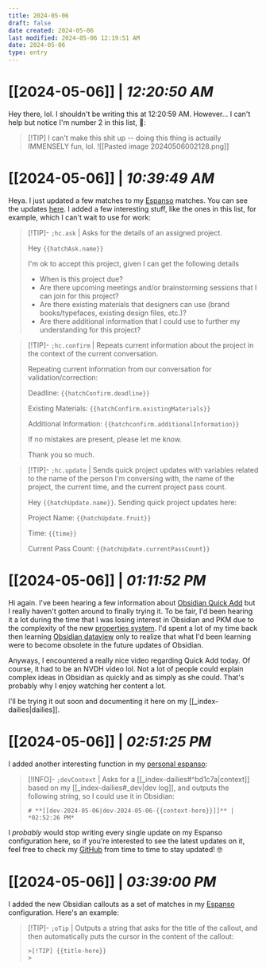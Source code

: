```yaml
---
title: 2024-05-06
draft: false
date created: 2024-05-06
last modified: 2024-05-06 12:19:51 AM
date: 2024-05-06
type: entry
---
```


# **[[2024-05-06]]** | *12:20:50 AM*

Hey there, lol. I shouldn't be writing this at 12:20:59 AM. However... I can't help but notice I'm number 2 in this list, 🤣:

>[!TIP] I can't make this shit up -- doing this thing is actually IMMENSELY fun, lol.
![[Pasted image 20240506002128.png]]

# **[[2024-05-06]]** | *10:39:49 AM*

Heya. I just updated a few matches to my [Espanso](https://espanso.org/) matches. You can see the updates [here](https://github.com/TheIanAquino/my-espanso/tree/master). I added a few interesting stuff, like the ones in this list, for example, which I can't wait to use for work:

>[!TIP]- `;hc.ask` | Asks for the details of an assigned project.
>
>Hey ``{{hatchAsk.name}}`` 
>
>I'm ok to accept this project, given I can get the following details
>
>- When is this project due?
>- Are there upcoming meetings and/or brainstorming sessions that I can join for this project?
>- Are there existing materials that designers can use (brand books/typefaces, existing design files, etc.)?
>- Are there additional information that I could use to further my understanding for this project?

>[!TIP]- `;hc.confirm` | Repeats current information about the project in the context of the current conversation.
>
>Repeating current information from our conversation for validation/correction:
>
>Deadline: 
`{{hatchConfirm.deadline}}`
>
>Existing Materials: 
`{{hatchConfirm.existingMaterials}}`
>
>Additional Information: 
`{{hatchconfirm.additionalInformation}}`
>
>If no mistakes are present, please let me know. 
>
>Thank you so much.

>[!TIP]- `;hc.update` | Sends quick project updates with variables related to the name of the person I'm conversing with, the name of the project, the current time, and the current project pass count. 
>
>Hey `{{hatchUpdate.name}}`. Sending quick project updates here:
>
>Project Name: `{{hatchUpdate.fruit}}`
>
>Time: `{{time}}`
>
>Current Pass Count: `{{hatchUpdate.currentPassCount}}`

# **[[2024-05-06]]** | *01:11:52 PM*

Hi again. I've been hearing a few information about [Obsidian Quick Add](https://www.youtube.com/watch?v=LrQVQ37y6IU) but I really haven't gotten around to finally trying it. To be fair, I'd been hearing it a lot during the time that I was losing interest in Obsidian and PKM due to the complexity of the new [properties system](https://forum.obsidian.md/t/obsidian-properties-best-practices-and-why/63891). I'd spent a lot of my time back then learning [Obsidian dataview](https://www.youtube.com/watch?v=JTObSymEvWA&pp=ygURb2JzaWRpYW4gZGF0YXZpZXc%3D) only to realize that what I'd been learning were to become obsolete in the future updates of Obsidian.

Anyways, I encountered a really nice video regarding Quick Add today. Of course, it had to be an NVDH video lol. Not a lot of people could explain complex ideas in Obsidian as quickly and as simply as she could. That's probably why I enjoy watching her content a lot.

I'll be trying it out soon and documenting it here on my [[_index-dailies|dailies]].

# **[[2024-05-06]]** | *02:51:25 PM*

I added another interesting function in my [personal espanso](https://github.com/TheIanAquino/my-espanso/tree/master):

>[!INFO]- `;devContext` | Asks for a [[_index-dailies#^bd1c7a|context]] based on my [[_index-dailies#_dev|dev log]], and outputs the following string, so I could use it in Obsidian:
>```
># **[[dev-2024-05-06|dev-2024-05-06-{{context-here}}]]** | *02:52:26 PM*
>```

I *probably* would stop writing every single update on my Espanso configuration here, so if you're interested to see the latest updates on it, feel free to check my [GitHub]() from time to time to stay updated! 🤓

# **[[2024-05-06]]** | *03:39:00 PM*

I added the new Obsidian callouts as a set of matches in my [Espanso](https://github.com/TheIanAquino/my-espanso/tree/master) configuration. Here's an example:

>[!TIP]- `;oTip` | Outputs a string that asks for the title of the callout, and then automatically puts the cursor in the content of the callout:
>```
>>[!TIP] {{title-here}}
>>
>```
